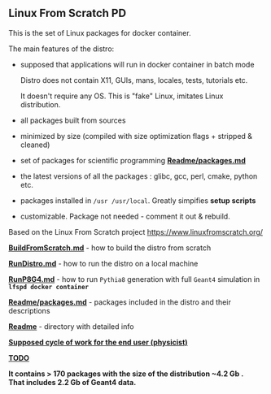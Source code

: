 ## Linux From Scratch PD

This is the set of Linux packages for docker container.

The main features of the distro:
- supposed that applications will run in docker container in batch mode
   
  Distro does not contain X11, GUIs, mans, locales, tests, tutorials etc.
  
  It doesn't require any OS. This is "fake" Linux, imitates Linux distribution.
- all packages built from sources
- minimized by size (compiled with size optimization flags + stripped & cleaned) 
- set of packages for scientific programming <b>[Readme/packages.md](Readme/packages.md)</b>
- the latest versions of all the packages : glibc, gcc, perl, cmake, python etc.
- packages installed in <code>/usr /usr/local</code>. Greatly simpifies <b>setup scripts</b>
- customizable. Package not needed - comment it out & rebuild.

Based on the Linux From Scratch project https://www.linuxfromscratch.org/

<b>[BuildFromScratch.md](BuildFromScratch.md)</b> - how to build the distro from scratch

<b>[RunDistro.md](RunDistro.md)</b> - how to run the distro on a local machine

<b>[RunP8G4.md](RunP8G4.md)</b> - how to run <code>Pythia8</code> generation with full <code>Geant4</code> simulation in <code><b>lfspd docker container</b></code>

<b>[Readme/packages.md](Readme/packages.md)</b> - packages included in the distro and their descriptions

<b>[Readme](Readme)</b> - directory with detailed info

<b>[Supposed cycle of work for the end user (physicist)](UserDevCycle.md)

<b>[TODO](TODO.md)</b>

It contains <b> > 170</b> packages with the size of the distribution <b>~4.2 Gb </b>.</br>
That includes <b>2.2 Gb </b> of Geant4 data. 
